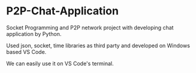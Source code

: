 # P2P-Chat-Application

Socket Programming and P2P network project with developing chat application by Python. 

Used json, socket, time libraries as third party and developed on Windows based VS Code. 

We can easily use it on VS Code's terminal. 

